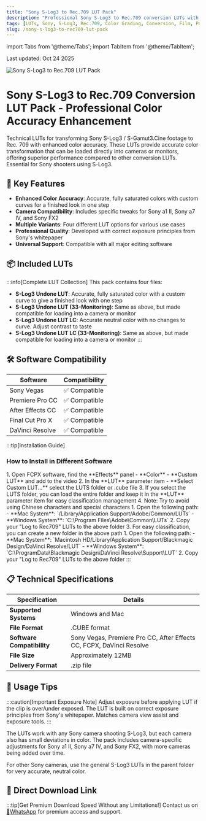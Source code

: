 ```yaml
---
title: "Sony S-Log3 to Rec.709 LUT Pack"
description: "Professional Sony S-Log3 to Rec.709 conversion LUTs with enhanced color accuracy for accurate footage transformation"
tags: [LUTs, Sony, S-Log3, Rec.709, Color Grading, Conversion, Film, Post Production]
slug: /sony-s-log3-to-rec709-lut-pack
---
```


import Tabs from '@theme/Tabs';
import TabItem from '@theme/TabItem';

Last updated: Oct 24 2025

![Sony S-Log3 to Rec.709 LUT Pack](https://www.vfx123.com/wp-content/uploads/2025/06/1750130140-810823ce189a876.jpg)

# Sony S-Log3 to Rec.709 Conversion LUT Pack - Professional Color Accuracy Enhancement

Technical LUTs for transforming Sony S-Log3 / S-Gamut3.Cine footage to Rec. 709 with enhanced color accuracy. These LUTs provide accurate color transformation that can be loaded directly into cameras or monitors, offering superior performance compared to other conversion LUTs. Essential for Sony shooters using S-Log3.

## 🌟 Key Features

- **Enhanced Color Accuracy**: Accurate, fully saturated colors with custom curves for a finished look in one step
- **Camera Compatibility**: Includes specific tweaks for Sony a1 II, Sony a7 IV, and Sony FX2
- **Multiple Variants**: Four different LUT options for various use cases
- **Professional Quality**: Developed with correct exposure principles from Sony's whitepaper
- **Universal Support**: Compatible with all major editing software

## 📦 Included LUTs

:::info[Complete LUT Collection]
This pack contains four files:
- **S-Log3 Undone LUT**: Accurate, fully saturated color with a custom curve to give a finished look with one step
- **S-Log3 Undone LUT (33-Monitoring)**: Same as above, but made compatible for loading into a camera or monitor
- **S-Log3 Undone LUT LC**: Accurate neutral color with no changes to curve. Adjust contrast to taste
- **S-Log3 Undone LUT LC (33-Monitoring)**: Same as above, but made compatible for loading into a camera or monitor
:::

## 🛠️ Software Compatibility

| Software | Compatibility |
|----------|---------------|
| Sony Vegas | ✅ Compatible |
| Premiere Pro CC | ✅ Compatible |
| After Effects CC | ✅ Compatible |
| Final Cut Pro X | ✅ Compatible |
| DaVinci Resolve | ✅ Compatible |

:::tip[Installation Guide]
### How to Install in Different Software

<Tabs>
<TabItem value="fcpx" label="Final Cut Pro X">
1. Open FCPX software, find the **Effects** panel - **Color** - **Custom LUT** and add to the video
2. In the **LUT** parameter item - **Select Custom LUT...** select the LUTS folder or .cube file
3. If you select the LUTS folder, you can load the entire folder and keep it in the **LUT** parameter item for easy classification management
4. Note: Try to avoid using Chinese characters and special characters
</TabItem>
<TabItem value="premiere" label="Premiere Pro">
1. Open the following path:
   - **Mac System**: `/Library/Application Support/Adobe/Common/LUTs`
   - **Windows System**: `C:\Program Files\Adobe\Common\LUTs`
2. Copy your "Log to Rec709" LUTs to the above folder
3. For easy classification, you can create a new folder in the above path
</TabItem>
<TabItem value="resolve" label="DaVinci Resolve">
1. Open the following path:
   - **Mac System**: `Macintosh HD/Library/Application Support/Blackmagic Design/DaVinci Resolve/LUT`
   - **Windows System**: `C:\ProgramData\Blackmagic Design\DaVinci Resolve\Support\LUT`
2. Copy your "Log to Rec709" LUTs to the above folder
</TabItem>
</Tabs>
:::

## 📋 Technical Specifications

| Specification | Details |
|---------------|---------|
| **Supported Systems** | Windows and Mac |
| **File Format** | .CUBE format |
| **Software Compatibility** | Sony Vegas, Premiere Pro CC, After Effects CC, FCPX, DaVinci Resolve |
| **File Size** | Approximately 12MB |
| **Delivery Format** | .zip file |

## 📌 Usage Tips

:::caution[Important Exposure Note]
Adjust exposure before applying LUT if the clip is over/under exposed. The LUT is built on correct exposure principles from Sony's whitepaper. Matches camera view assist and exposure tools.
:::

The LUTs work with any Sony camera shooting S-Log3, but each camera also has small deviations in color. The pack includes camera-specific adjustments for Sony a1 II, Sony a7 IV, and Sony FX2, with more cameras being added over time.

For other Sony cameras, use the general S-Log3 LUTs in the parent folder for very accurate, neutral color.

## 🚀 Direct Download Link

:::tip[Get Premium Download Speed Without any Limitations!]
Contact us on [💬WhatsApp](https://wa.me/+8613237610083) for premium access and support.
